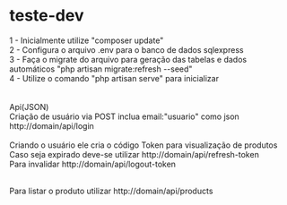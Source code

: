 # teste-dev
1 - Inicialmente utilize "composer update"<br>
2 - Configura o arquivo .env para o banco de dados sqlexpress<br>
3 - Faça o migrate do arquivo para geração das tabelas e dados automáticos "php artisan migrate:refresh --seed"<br>
4 - Utilize o comando "php artisan serve" para inicializar<br>
<br><br>
Api(JSON)<br>
Criação de usuário via POST inclua email:"usuario" como json <br>
http://domain/api/login<br><br>
Criando o usuário ele cria o código Token para visualização de produtos<br>
Caso seja expirado deve-se utilizar http://domain/api/refresh-token<br>
Para invalidar http://domain/api/logout-token<br><br>

Para listar o produto utilizar http://domain/api/products<br>
